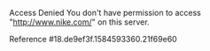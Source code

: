 Access Denied You don't have permission to access "http://www.nike.com/" on this server.

Reference #18.de9ef3f.1584593360.21f69e60